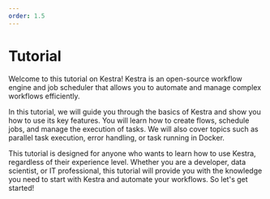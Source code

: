 ```yaml
---
order: 1.5
---
```


# Tutorial

Welcome to this tutorial on Kestra! Kestra is an open-source workflow engine and job scheduler that allows you to automate and manage complex workflows efficiently.

In this tutorial, we will guide you through the basics of Kestra and show you how to use its key features. You will learn how to create flows, schedule jobs, and manage the execution of tasks. We will also cover topics such as parallel task execution, error handling, or task running in Docker.

This tutorial is designed for anyone who wants to learn how to use Kestra, regardless of their experience level. Whether you are a developer, data scientist, or IT professional, this tutorial will provide you with the knowledge you need to start with Kestra and automate your workflows. So let's get started!


<NextStep message="Let's start with the fundamental" link="fundamentals"/>